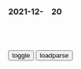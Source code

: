 ### 2021-12-　20

```note
```

<table id="tbc" style="white-space:pre-wrap">
</table>
<button onclick="toggleb()">toggle</button>
<button onclick="loadparse()">loadparse</button>
<br>
<!-- 🌸<br>🍅-　-🍑<hr>🍀 -->
<pre>
<textarea rows="30" cols="100" style="display: none" id="tar">

<font size="2"><b>
1962年，两位开g少将带领6万多人叛逃苏联，后沦为黑户归g无门</b></font><br>
https://mbd.baidu.com/newspage/data/landingsuper?context=%7B%22nid%22%3A%22news_9679678235873604978%22%7D&n_type=-1&p_from=-1

<font size="1" style="color:#DCDCDC"><b>2021/12/20 下午8:57:14</b></font><br>

<font size="2"><b>
从小就搞“形式主义”？女儿给爸爸洗脚拍照后转身就走|老师|学校|教育_网易订阅</b></font><br>
https://www.163.com/dy/article/GRLPO9000529MKNM.html

<font size="1" style="color:#DCDCDC"><b>2021/12/20 下午5:37:10</b></font><br>

<font size="2"><b>
拿破仑经典论断：2个马木留克能打3个法军，1500对1000为何会输？</b></font><br>
https://mbd.baidu.com/newspage/data/landingsuper?context=%7B%22nid%22%3A%22news_8771839453404124644%22%7D&n_type=-1&p_from=-1

拿破仑描写过骑术不精但有纪律的法国骑兵和当时无疑地最善于单个格斗但没有纪律的骑兵——马木留克兵之间的战斗，他写道：
“两个马木留克兵绝对能打赢三个法国兵，一百个法国兵与一百个马木留克兵势均力敌，三百个法国兵大都能战胜三百个马木留克兵，而一千个法国兵则总能打败一千五百个马木留克兵。”
——恩格斯《反杜林论》

<font size="1" style="color:#DCDCDC"><b>2021/12/20 下午4:03:50</b></font><br>

<font size="2"><b>
肖申克的救赎：二十多年前的经典之作，至今仍是,影视,犯罪片,好看视频</b></font><br>
https://haokan.baidu.com/v?vid=11964418331763565313&sfrom=baidu-feed

监y长实时外役法案，犯人们可以到狱外工作。表面上是为了给sh做贡献，实际上一直在给自己捞钱。

但他还是太单纯了，他知道典狱长这么多秘密，典狱长怎么会轻易放他离开呢？

<font size="1" style="color:#DCDCDC"><b>2021/12/20 下午3:50:26</b></font><br>

藤原千花
https://vdposter.bdstatic.com/a90c14a41c2c560ba456757ba677138e.png

<font size="2"><b>
世界上唯一把殖m者的名字，写入g号的gj，如今发展成中等强g</b></font><br>
https://mbd.baidu.com/newspage/data/landingsuper?context=%7B%22nid%22%3A%22news_9131410554952707520%22%7D&n_type=-1&p_from=-1

<font size="1" style="color:#DCDCDC"><b>2021/12/20 下午3:01:41</b></font><br>

<font size="2"><b>
父辈：二战经典影片，这就是德gg防军和d卫军的区别！真实残忍,影视,战争片,好看视频</b></font><br>
https://haokan.baidu.com/v?vid=9352133267705118716&sfrom=baidu-feed

这是法律，即便它是错误的。一个好的德g人不会违背法律。

辅助jc，w克兰人。

您得到的命令，就是l导w克兰的暴m，。

<font size="1" style="color:#DCDCDC"><b>2021/12/20 下午2:44:21</b></font><br>

</textarea>
</pre>
<!-- 🍀<br>🍑-　-🍅<hr>🌸 -->

```tip
```

<script src="https://cdn.jsdelivr.net/npm/jquery@3.5.1/dist/jquery.min.js"></script>

<link rel="stylesheet" href="https://cdn.jsdelivr.net/gh/fancyapps/fancybox@3.5.7/dist/jquery.fancybox.min.css" />
<script src="https://cdn.jsdelivr.net/gh/fancyapps/fancybox@3.5.7/dist/jquery.fancybox.min.js"></script>

<script type="text/javascript">

var __urlRegex = /(\b(https?|ftp|file):\/\/[-A-Z0-9+&@#\/%?=~_|!:,.;]*[-A-Z0-9+&@#\/%=~_|])/ig;
var __imgRegex = /\.(?:jpe?g|gif|png)$/i;

loadparse();

function parseURL($string){

    var exp = __urlRegex;
    return $string.replace(exp,function(match){
            __imgRegex.lastIndex=0;
            if(__imgRegex.test(match)){
                return '<a data-fancybox="gallery" href="' + match.replace("/p=700", "")
                 + '"><img src="' + match.replace("/p=700", "/p=160x200")+'" width="64"></a>';
            }
            else{
                return '<a href="' + match + '" target="_blank">' + match + '</a>';
            }
        }
    );
}

function loadparse() {
  tbc.innerHTML = parseURL(tar.value);
}

function toggleb() {
  var x = document.getElementById("tar");
  if (x.style.display === "none") {
    x.style.display = "";
  } else {
    x.style.display = "none";
  }
}

</script>

